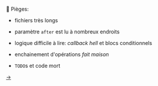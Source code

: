 <div style="height:200px">&nbsp;</div>

🐍 Pièges:

- fichiers très longs

- paramètre `after` est lu à nombreux endroits

- logique difficile à lire: _callback hell_ et blocs conditionnels

- enchainement d'opérations _fait maison_

- `TODO`s et code mort

[→](09-prevenir-régressions.md)
